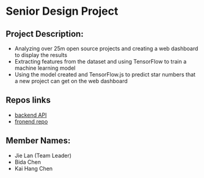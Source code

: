 # Senior Design Project

## Project Description:
- Analyzing over 25m open source projects and creating a web dashboard to display the results
- Extracting features from the dataset and using TensorFlow to train a machine learning model
- Using the model created and TensorFlow.js to predict star numbers that a new project can get on the web dashboard


## Repos links
- [backend API](https://github.com/JiejayLan/repo_search_engine)
- [fronend repo](https://github.com/Kaihchen1230/senior-design-frontend)


## Member Names:
- Jie Lan (Team Leader)
- Bida Chen
- Kai Hang Chen
